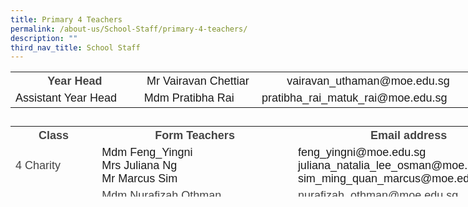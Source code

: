 ```yaml
---
title: Primary 4 Teachers
permalink: /about-us/School-Staff/primary-4-teachers/
description: ""
third_nav_title: School Staff
---
```

<table class="iveo_table ives_tab_simple ive_eobj_center" style="width: 751px; height: 71px;">

<tbody>

<tr>

<th style="width: 211px;"><font size="4" face="arial, sans-serif"><font color="#444444">Year Head</font></font></th>

<th style="width: 191px;"><font size="4" face="arial, sans-serif"><span style="font-weight: normal;">Mr Vairavan Chettiar</span><span style="font-weight: normal;"></span>  
</font></th>

<th style="width: 349px;"><font size="4" face="arial, sans-serif" style=""><span style="font-weight: 400;">vairavan_uthaman</span><span style="font-weight: normal;">@moe.edu.sg</span></font></th>

</tr>

<tr>

<td><font size="4" face="arial, sans-serif">Assistant Year Head&nbsp;</font></td>

<td><font size="4" face="arial, sans-serif">Mdm Pratibha Rai</font></td>

<td><font size="4" face="arial, sans-serif">pratibha_rai_matuk_rai@moe.edu.sg</font></td>

</tr>

</tbody>

</table>

<table class="iveo_table ives_tab_simple ive_eobj_center" style="width: 822.4px; height: 113px;">

<tbody>

<tr>

<th style="width: 131px;"><font size="4" face="arial, sans-serif" color="#444444">Class</font></th>

<th style="width: 328px;"><font size="4" face="arial, sans-serif" color="#444444">Form Teachers</font></th>

<th style="width: 301px;"><font size="4" face="arial, sans-serif" color="#444444">Email address</font></th>

</tr>

<tr>

<td><font size="4" face="arial, sans-serif" color="#444444">4 Charity&nbsp;</font></td>

<td><font face="arial, sans-serif" size="4">Mdm Feng_Yingni <br>Mrs Juliana Ng<br>Mr Marcus Sim</font></td>

<td><font face="arial, sans-serif" size="4">feng_yingni@moe.edu.sg<br>juliana_natalia_lee_osman@moe.edu.sg<br>sim_ming_quan_marcus@moe.edu.sg</font></td>

</tr>

<tr>

<td><font size="4" face="arial, sans-serif" color="#444444">4 Faith</font></td>

<td><font size="4" face="arial, sans-serif" color="#444444"><span lang="EN-SG" style="line-height: 107%;"></span><span lang="EN-SG" class="">Mdm Nurafizah Othman  <br>Ms Tan Shuling 
<br>Mr David Yong 
</span></font></td>

<td><font size="4" face="arial, sans-serif" color="#444444"><span lang="EN-SG" style="line-height: 107%;"></span>nurafizah_othman@moe.edu.sg  <br>tan_shuling@moe.edu.sg 
<br>yong_heng_sai@moe.edu.sg 
</font></td>

</tr>

<tr>

<td><font size="4" face="arial, sans-serif" color="#444444">4 Grace</font></td>

<td><font size="4" face="arial, sans-serif" color="#444444"><span lang="EN-SG" style="line-height: 107%;"></span><span lang="EN-SG" class=""></span>Ms Angela Koh Min Min
<span lang="EN-SG" style="line-height: 107%;"></span><span lang="EN-SG" class=""></span><br>Mdm Pouline Pau<br>Mr Terence Wong  
</font></td>

<td><font size="4" face="arial, sans-serif" color="#444444"><span lang="EN-SG" style="line-height: 107%;"></span>koh_minmin_angela@moe.edu.sg  
<br> paul_pouline@moe.edu.sg<br>wong_wing_yew@moe.edu.sg 
</font></td>

</tr>

<tr>

<td><font size="4" face="arial, sans-serif" color="#444444">4 Hope</font></td>

<td><font size="4" face="arial, sans-serif">Mr Chew Wei<br>Mr Raymond Quake  
<span style="color: rgb(68, 68, 68);"><br>Mdm Lee Xin Yee</span><font color="#444444"><span lang="EN-SG" class="">  
</span></font></font></td>

<td><font size="4" face="arial, sans-serif">chew_wei@moe.edu.sg<br>quake_kheok_meng_raymond@moe.edu.sg  
<font color="#444444">lee_xin_yi@moe.edu.sg  
</font></font></td>

</tr>

<tr>

<td><font size="4" face="arial, sans-serif" color="#444444">4 Joy</font></td>

<td><font face="arial, sans-serif" size="4">Mr Gene Lim  
<span style="color: rgb(68, 68, 68);"></span><br>Mdm Salimah Mohd<br>Mdm Wirziana </font></td>

<td><font size="4" face="arial, sans-serif">lim_yong_seng_gene@moe.edu.sg</font><font size="4" face="arial, sans-serif" color="#444444"><span lang="EN-SG" style="line-height: 107%;"></span>  
salimah_mohd_haniffa@moe.edu.sg <br>wirziana_abdul_wahab@moe.edu.sg 
</font></td>

</tr>

<tr>

<td><font size="4" face="arial, sans-serif" color="#444444">4 Wisdom</font></td>

<td><font size="4" face="arial, sans-serif">Mrs Safi Shirbeen  
<span lang="EN-SG" style="color: rgb(68, 68, 68); line-height: 19.26px;"></span><span lang="EN-SG" class="" style="color: rgb(68, 68, 68);"></span><span style="color: rgb(68, 68, 68);"><br> Mr Vai<br>Mr Patrick Shiu</span></font></td>

<td><font size="4" face="arial, sans-serif">shamsulbadariah_hussein@moe.edu.sg  
<span style="color: rgb(68, 68, 68);"><br>vairavan_uthaman_chettiar@moe.edu.sg<br>shiu_kwok_tung@moe.edu.sg</span></font></td>

</tr>

</tbody>

</table>